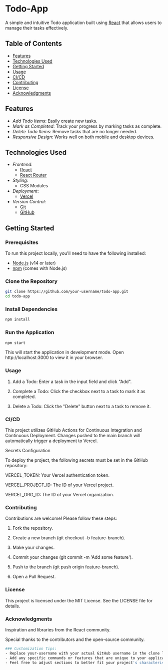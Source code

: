 # Todo-App

A simple and intuitive Todo application built using [React](https://reactjs.org/) that allows users to manage their tasks effectively.

## Table of Contents
- [Features](#features)
- [Technologies Used](#technologies-used)
- [Getting Started](#getting-started)
- [Usage](#usage)
- [CI/CD](#cicd)
- [Contributing](#contributing)
- [License](#license)
- [Acknowledgments](#acknowledgments)

## Features
- *Add Todo Items*: Easily create new tasks.
- *Mark as Completed*: Track your progress by marking tasks as complete.
- *Delete Todo Items*: Remove tasks that are no longer needed.
- *Responsive Design*: Works well on both mobile and desktop devices.

## Technologies Used
- *Frontend*: 
  - [React](https://reactjs.org/)
  - [React Router](https://reactrouter.com/)
- *Styling*: 
  - CSS Modules
- *Deployment*: 
  - [Vercel](https://vercel.com/)
- *Version Control*: 
  - [Git](https://git-scm.com/)
  - [GitHub](https://github.com/)

## Getting Started

### Prerequisites
To run this project locally, you'll need to have the following installed:
- [Node.js](https://nodejs.org/) (v14 or later)
- [npm](https://www.npmjs.com/) (comes with Node.js)

### Clone the Repository
```bash
git clone https://github.com/your-username/todo-app.git
cd todo-app
```
### Install Dependencies
```bash
npm install
```
### Run the Application
```bash
npm start
```
This will start the application in development mode. Open http://localhost:3000 to view it in your browser.

### Usage

1. Add a Todo: Enter a task in the input field and click "Add".


2. Complete a Todo: Click the checkbox next to a task to mark it as completed.


3. Delete a Todo: Click the "Delete" button next to a task to remove it.



### CI/CD

This project utilizes GitHub Actions for Continuous Integration and Continuous Deployment. Changes pushed to the main branch will automatically trigger a deployment to Vercel.

Secrets Configuration

To deploy the project, the following secrets must be set in the GitHub repository:

VERCEL_TOKEN: Your Vercel authentication token.

VERCEL_PROJECT_ID: The ID of your Vercel project.

VERCEL_ORG_ID: The ID of your Vercel organization.


### Contributing

Contributions are welcome! Please follow these steps:

1. Fork the repository.


2. Create a new branch (git checkout -b feature-branch).


3. Make your changes.


4. Commit your changes (git commit -m 'Add some feature').


5. Push to the branch (git push origin feature-branch).


6. Open a Pull Request.



### License

This project is licensed under the MIT License. See the LICENSE file for details.

### Acknowledgments

Inspiration and libraries from the React community.

Special thanks to the contributors and the open-source community.

```bash
### Customization Tips:
- Replace your-username with your actual GitHub username in the clone link.
- Add any specific commands or features that are unique to your application.
- Feel free to adjust sections to better fit your project's characteristics and goals.
```
